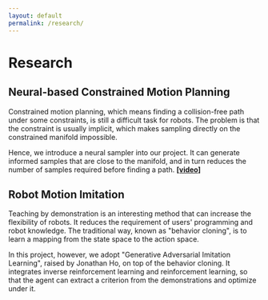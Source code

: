 ```yaml
---
layout: default
permalink: /research/
---
```


# Research

## Neural-based Constrained Motion Planning

Constrained motion planning, which means finding a collision-free path under some constraints, is still a difficult task for robots. The problem is that the constraint is usually implicit, which makes sampling directly on the constrained manifold impossible.

Hence, we introduce a neural sampler into our project. It can generate informed samples that are close to the manifold, and in turn reduces the number of samples required before finding a path.
[**[video]**](https://sites.google.com/view/constrainedmpnet/home)

## Robot Motion Imitation

Teaching by demonstration is an interesting method that can increase the flexibility of robots. It reduces the requirement of users' programming and robot knowledge. The traditional way, known as "behavior cloning", is to learn a mapping from the state space to the action space.

In this project, however, we adopt "Generative Adversarial Imitation Learning", raised by Jonathan Ho, on top of the behavior cloning. It integrates inverse reinforcement learning and reinforcement learning, so that the agent can extract a criterion from the demonstrations and optimize under it.
